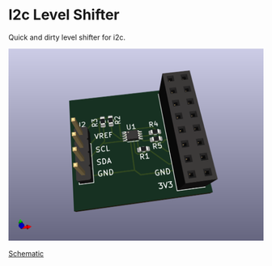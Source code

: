 # I2c Level Shifter

Quick and dirty level shifter for i2c.

![top](doc/i2c_levelshifter.png)

[Schematic](doc/i2c_levelshifter.pdf)
